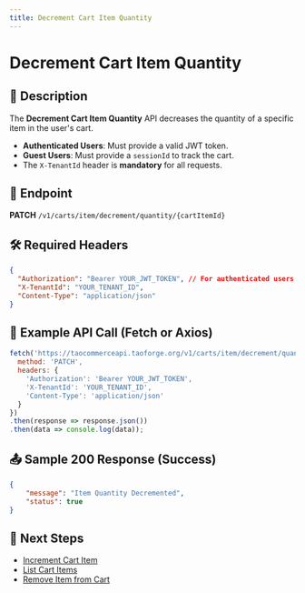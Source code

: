 ```yaml
---
title: Decrement Cart Item Quantity
---
```


# Decrement Cart Item Quantity

## 📌 Description
The **Decrement Cart Item Quantity** API decreases the quantity of a specific item in the user's cart.

- **Authenticated Users**: Must provide a valid JWT token.
- **Guest Users**: Must provide a `sessionId` to track the cart.
- The `X-TenantId` header is **mandatory** for all requests.

## 🔗 Endpoint
**PATCH** `/v1/carts/item/decrement/quantity/{cartItemId}`

## 🛠️ Required Headers
```json
{
  "Authorization": "Bearer YOUR_JWT_TOKEN", // For authenticated users
  "X-TenantId": "YOUR_TENANT_ID",
  "Content-Type": "application/json"
}
```

## 📡 Example API Call (Fetch or Axios)
```javascript
fetch('https://taocommerceapi.taoforge.org/v1/carts/item/decrement/quantity/67a6261a320f3f7368dfec35', {
  method: 'PATCH',
  headers: {
    'Authorization': 'Bearer YOUR_JWT_TOKEN',
    'X-TenantId': 'YOUR_TENANT_ID',
    'Content-Type': 'application/json'
  }
})
.then(response => response.json())
.then(data => console.log(data));
```

## 📤 Sample 200 Response (Success)
```json
{
    "message": "Item Quantity Decremented",
    "status": true
}
```

## 🔗 Next Steps
- [Increment Cart Item](./increment-cart-item.md)
- [List Cart Items](./list-cart-items.md)
- [Remove Item from Cart](./remove-cart-item.md)